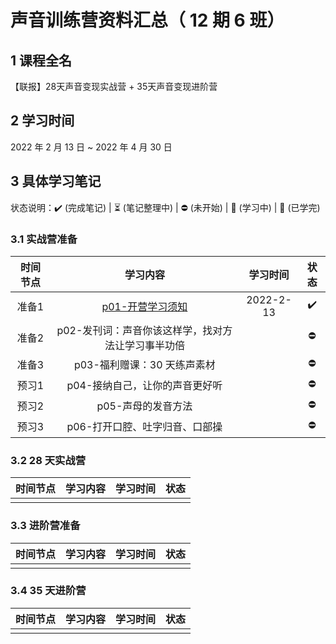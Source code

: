 # 声音训练营资料汇总（ 12 期 6 班）

## 1 课程全名

【联报】28天声音变现实战营 + 35天声音变现进阶营



## 2 学习时间

2022 年 2 月 13 日 ~ 2022 年 4 月 30 日



## 3 具体学习笔记

状态说明：:heavy_check_mark: (完成笔记) | :hourglass_flowing_sand: (笔记整理中) | :no_entry: (未开始) | :open_book: (学习中) | :orange_book: (已学完)

### 3.1 实战营准备

| 时间节点 |                      学习内容                      | 学习时间  |        状态        |
| :------: | :------------------------------------------------: | :-------: | :----------------: |
|  准备1   | [p01-开营学习须知](./camp28d/p01-开营学习须知.md)  | 2022-2-13 | :heavy_check_mark: |
|  准备2   | p02-发刊词：声音你该这样学，找对方法让学习事半功倍 |           |     :no_entry:     |
|  准备3   |            p03-福利赠课：30 天练声素材             |           |     :no_entry:     |
|  预习1   |           p04-接纳自己，让你的声音更好听           |           |     :no_entry:     |
|  预习2   |                 p05-声母的发音方法                 |           |     :no_entry:     |
|  预习3   |           p06-打开口腔、吐字归音、口部操           |           |     :no_entry:     |

### 3.2 28 天实战营

| 时间节点 | 学习内容 | 学习时间 | 状态 |
| :------: | :------: | :------: | :--: |
|          |          |          |      |

### 3.3 进阶营准备

| 时间节点 | 学习内容 | 学习时间 | 状态 |
| :------: | :------: | :------: | :--: |
|          |          |          |      |

### 3.4 35 天进阶营

| 时间节点 | 学习内容 | 学习时间 | 状态 |
| :------: | :------: | :------: | :--: |
|          |          |          |      |
